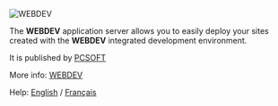![WEBDEV](https://www.windev.com/img/visual/webdev-application-server.png)


The **WEBDEV** application server allows you to easily deploy your sites created with the **WEBDEV** integrated development environment.

It is published by [PCSOFT](http://www.pcsoft.com)

More info: [WEBDEV](http://windev.com/webdev/index.html)

Help: [English](https://doc.windev.com/en-US/?3539080) / [Français](https://doc.pcsoft.fr/fr-FR/?3539080)
